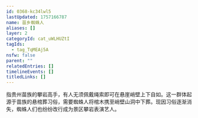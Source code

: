 ```yaml
---
id: 0368-kc34lwl5
lastUpdated: 1757166787
name: 苗乡蜘蛛人
aliases: []
layer: 2
categoryId: cat_uWLHUZtI
tagIds:
  - tag_TqMEAj5A
nsfw: false
parent: ""
relatedEntries: []
timelineEvents: []
titledLinks: []
---
```


指贵州苗族的攀岩高手，有人无须佩戴绳索即可在悬崖峭壁上下自如。这一群体起源于苗族的悬棺葬习俗，需要蜘蛛人将棺木携至峭壁山洞中下葬。现因习俗逐渐消失，蜘蛛人们也纷纷改行成为景区攀岩表演艺人。